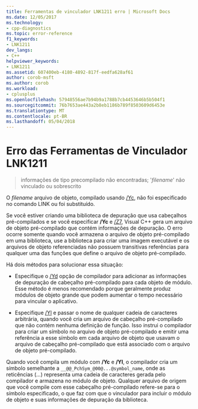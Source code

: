 ```yaml
---
title: Ferramentas de vinculador LNK1211 erro | Microsoft Docs
ms.date: 12/05/2017
ms.technology:
- cpp-diagnostics
ms.topic: error-reference
f1_keywords:
- LNK1211
dev_langs:
- C++
helpviewer_keywords:
- LNK1211
ms.assetid: 607400eb-4180-4892-817f-eedfa628af61
author: corob-msft
ms.author: corob
ms.workload:
- cplusplus
ms.openlocfilehash: 57948556ae7b94b9a1788b7cb4453646b5b504f1
ms.sourcegitcommit: 76b7653ae443a2b8eb1186b789f8503609d6453e
ms.translationtype: MT
ms.contentlocale: pt-BR
ms.lasthandoff: 05/04/2018
---
```

# <a name="linker-tools-error-lnk1211"></a>Erro das Ferramentas de Vinculador LNK1211

> informações de tipo precompilado não encontradas; '*filename*' não vinculado ou sobrescrito

O *filename* arquivo de objeto, compilado usando [/Yc](../../build/reference/yc-create-precompiled-header-file.md), não foi especificado no comando LINK ou foi substituído.

Se você estiver criando uma biblioteca de depuração que usa cabeçalhos pré-compilados e se você especificar **/Yc** e [/Z7](../../build/reference/z7-zi-zi-debug-information-format.md), Visual C++ gera um arquivo de objeto pré-compilado que contém informações de depuração. O erro ocorre somente quando você armazena o arquivo de objeto pré-compilado em uma biblioteca, use a biblioteca para criar uma imagem executável e os arquivos de objeto referenciadas não possuem transitivas referências para qualquer uma das funções que define o arquivo de objeto pré-compilado.

Há dois métodos para solucionar essa situação:

- Especifique o [/Yd](../../build/reference/yd-place-debug-information-in-object-file.md) opção de compilador para adicionar as informações de depuração de cabeçalho pré-compilado para cada objeto de módulo. Esse método é menos recomendado porque geralmente produz módulos de objeto grande que podem aumentar o tempo necessário para vincular o aplicativo.

- Especifique [/Yl](../../build/reference/yl-inject-pch-reference-for-debug-library.md) e passar o nome de qualquer cadeia de caracteres arbitrária, quando você cria um arquivo de cabeçalho pré-compilado que não contém nenhuma definição de função. Isso instrui o compilador para criar um símbolo no arquivo de objeto pré-compilado e emitir uma referência a esse símbolo em cada arquivo de objeto que usavam o arquivo de cabeçalho pré-compilado que está associado com o arquivo de objeto pré-compilado.

Quando você compila um módulo com **/Yc** e **/Yl**, o compilador cria um símbolo semelhante a `__@@_PchSym_@00@...@symbol_name`, onde as reticências (...) representa uma cadeia de caracteres gerada pelo compilador e armazena no módulo de objeto. Qualquer arquivo de origem que você compile com esse cabeçalho pré-compilado refere-se para o símbolo especificado, o que faz com que o vinculador para incluir o módulo de objeto e suas informações de depuração da biblioteca.
